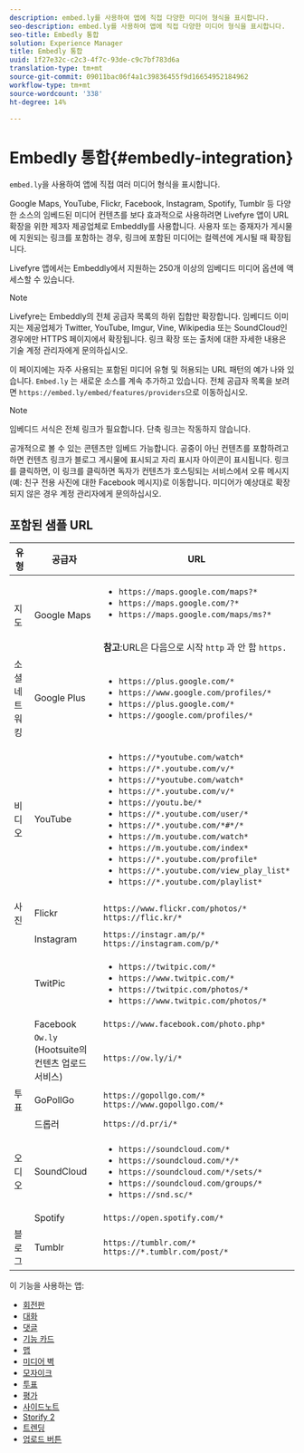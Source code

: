 ```yaml
---
description: embed.ly를 사용하여 앱에 직접 다양한 미디어 형식을 표시합니다.
seo-description: embed.ly를 사용하여 앱에 직접 다양한 미디어 형식을 표시합니다.
seo-title: Embedly 통합
solution: Experience Manager
title: Embedly 통합
uuid: 1f27e32c-c2c3-4f7c-93de-c9c7bf783d6a
translation-type: tm+mt
source-git-commit: 09011bac06f4a1c39836455f9d16654952184962
workflow-type: tm+mt
source-wordcount: '338'
ht-degree: 14%

---
```



# Embedly 통합{#embedly-integration}

`embed.ly`을 사용하여 앱에 직접 여러 미디어 형식을 표시합니다.

Google Maps, YouTube, Flickr, Facebook, Instagram, Spotify, Tumblr 등 다양한 소스의 임베드된 미디어 컨텐츠를 보다 효과적으로 사용하려면 Livefyre 앱이 URL 확장을 위한 제3자 제공업체로 Embeddly를 사용합니다. 사용자 또는 중재자가 게시물에 지원되는 링크를 포함하는 경우, 링크에 포함된 미디어는 컬렉션에 게시될 때 확장됩니다.

Livefyre 앱에서는 Embeddly에서 지원하는 250개 이상의 임베디드 미디어 옵션에 액세스할 수 있습니다.

>[!NOTE]
>
>Livefyre는 Embeddly의 전체 공급자 목록의 하위 집합만 확장합니다. 임베디드 이미지는 제공업체가 Twitter, YouTube, Imgur, Vine, Wikipedia 또는 SoundCloud인 경우에만 HTTPS 페이지에서 확장됩니다. 링크 확장 또는 출처에 대한 자세한 내용은 기술 계정 관리자에게 문의하십시오.

이 페이지에는 자주 사용되는 포함된 미디어 유형 및 허용되는 URL 패턴의 예가 나와 있습니다. `Embed.ly` 는 새로운 소스를 계속 추가하고 있습니다. 전체 공급자 목록을 보려면 `https://embed.ly/embed/features/providers`으로 이동하십시오.

>[!NOTE]
>
>임베디드 서식은 전체 링크가 필요합니다. 단축 링크는 작동하지 않습니다.

공개적으로 볼 수 있는 콘텐츠만 임베드 가능합니다. 공중이 아닌 컨텐츠를 포함하려고 하면 컨텐츠 링크가 블로그 게시물에 표시되고 자리 표시자 아이콘이 표시됩니다. 링크를 클릭하면, 이 링크를 클릭하면 독자가 컨텐츠가 호스팅되는 서비스에서 오류 메시지(예: 친구 전용 사진에 대한 Facebook 메시지)로 이동합니다. 미디어가 예상대로 확장되지 않은 경우 계정 관리자에게 문의하십시오.

## 포함된 샘플 URL

| 유형 | 공급자 | URL |
|--- |--- |--- |
| 지도 | Google Maps | <ul><li>`https://maps.google.com/maps?*`</li><li>`https://maps.google.com/?*`</li><li>`https://maps.google.com/maps/ms?*`</li></ul><br>**참고**:URL은 다음으로 시작 `http` 과 안 함  `https.` |
| 소셜 네트워킹 | Google Plus | <ul><li>`https://plus.google.com/*`</li><li>`https://www.google.com/profiles/*`</li><li> `https://plus.google.com/*`</li><li>`https://google.com/profiles/*`</li></ul> |
| 비디오 | YouTube | <ul><li>`https://*youtube.com/watch*`</li><li> `https://*.youtube.com/v/*`</li><li>`https://*youtube.com/watch*` </li><li>`https://*.youtube.com/v/*`</li><li>`https://youtu.be/*`</li><li>`https://*.youtube.com/user/*` </li><li>`https://*.youtube.com/*#*/*`</li><li>`https://m.youtube.com/watch*`</li><li>`https://m.youtube.com/index*`</li><li>`https://*.youtube.com/profile*`</li><li>`https://*.youtube.com/view_play_list*`</li><li>`https://*.youtube.com/playlist*`</li></ul> |
| 사진 | Flickr | `https://www.flickr.com/photos/*`<br>`https://flic.kr/*` |
|  | Instagram | `https://instagr.am/p/*`<br>`https://instagram.com/p/*` |
|  | TwitPic | <ul><li>`https://twitpic.com/*`</li><li>`https://www.twitpic.com/*`</li><li>`https://twitpic.com/photos/*`</li><li>`https://www.twitpic.com/photos/*`</li></ul> |
|  | Facebook | `https://www.facebook.com/photo.php*` |
|  | `Ow.ly` (Hootsuite의 컨텐츠 업로드 서비스) | `https://ow.ly/i/*` |
| 투표 | GoPollGo | `https://gopollgo.com/*`<br>`https://www.gopollgo.com/*` |
|  | 드롭러 | `https://d.pr/i/*` |
| 오디오 | SoundCloud | <ul><li>`https://soundcloud.com/*`</li><li>`https://soundcloud.com/*/*` </li><li>`https://soundcloud.com/*/sets/*` </li><li>`https://soundcloud.com/groups/*` </li><li>`https://snd.sc/*`</li></ul> |
|  | Spotify | `https://open.spotify.com/*` |
| 블로그 | Tumblr | `https://tumblr.com/*`<br>`https://*.tumblr.com/post/*` |

이 기능을 사용하는 앱:

* [회전판](/help/using/c-about-apps/c-carousel-app/c-carousel-app.md#c_carousel_app)
* [대화](/help/using/c-about-apps/c-chat-app/c-chat-app.md#c_chat_app)
* [댓글](/help/using/c-about-apps/c-comments/c-comments.md)
* [기능 카드](/help/using/c-about-apps/c-feature-card-app/c-feature-card-app.md#c_feature_card_app)
* [맵](/help/using/c-about-apps/c-map-app/c-map-app.md#c_map_app)
* [미디어 벽](/help/using/c-about-apps/c-media-wall-app/c-media-wall-app.md#c_media_wall_app)
* [모자이크](/help/using/c-about-apps/c-mosaic-app/c-mosaic-app.md#c_mosaic_app)
* [투표](/help/using/c-about-apps/c-polls-app/c-polls-app.md#c_polls_app)
* [평가](/help/using/c-about-apps/c-reviews-app/c-reviews-app.md#c_reviews_app)
* [사이드노트](/help/using/c-about-apps/c-sidenotes-app/c-sidenotes-app.md#c_sidenotes_app)
* [Storify 2](/help/using/c-about-apps/c-storify2/c-storify2.md#c_storify2)
* [트렌딩](/help/using/c-about-apps/c-trending-app/c-trending-app.md#c_trending_app)
* [업로드 버튼](/help/using/c-about-apps/c-upload-button-app/c-upload-button-app.md#c_upload_button_app)

